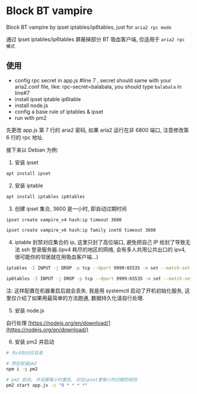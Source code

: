 # Block BT vampire

Block BT vampire by ipset iptables/ip6tables, just for `aria2 rpc mode`

通过 ipset iptables/ip6tables 屏蔽掉部分 BT 吸血客户端, 仅适用于 `aria2 rpc 模式`

## 使用

- config rpc secret in app.js #line 7 , secret should same with your aria2.conf file, like: rpc-secret=balabala, you should type `balabala` in line#7
- install ipset iptable ip6table
- install node.js
- config a base rule of iptables & ipset
- run with pm2

先更改 app.js 第 7 行的 aria2 密码, 如果 aria2 运行在非 6800 端口, 注意修改第 6 行的 rpc 地址.

接下来以 Debian 为例:

1. 安装 ipset

```bash
apt install ipset
```

2. 安装 iptable

```bash
apt install iptables ip6tables
```

3. 创建 ipset 集合, 3600 是一小时, 即自动过期时间

```bash
ipset create vampire_v4 hash:ip timeout 3600

ipset create vampire_v6 hash:ip family inet6 timeout 3600
```

4. iptable 封禁对应集合的 ip, 这里只封了高位端口, 避免把自己 IP 给封了导致无法 ssh 登录服务器.(ipv4 耗尽的地区的网络, 会有多人共用公共出口的 ipv4, 很可能你的邻居就在用吸血客户端...)

```bash
iptables -I INPUT -j DROP -p tcp --dport 9999:65535 -m set --match-set vampire_v4 src

ip6tables -I INPUT -j DROP -p tcp --dport 9999:65535 -m set --match-set vampire_v6 src
```

注: 这样配置在机器重启后就会丢失. 我是用 systemctl 启动了开机初始化服务, 这里仅介绍了如果用最简单的方法跑通, 数据持久化请自行处理.

5. 安装 node.js

自行处理 [https://nodejs.org/en/download/](https://nodejs.org/en/download/)

6. 安装 pm2 并启动

```bash
# 先cd到对应目录

# 然后安装pm2
npm i -g pm2

# pm2 启动, 并设置每小时重启, 对应ipset里每小时过期的规则
pm2 start app.js -c "0 * * * *"
```

